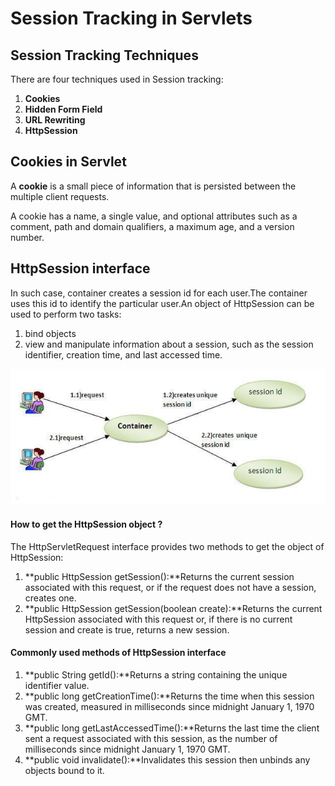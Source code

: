 # Session Tracking in Servlets

## Session Tracking Techniques

There are four techniques used in Session tracking:

1. **Cookies**
2. **Hidden Form Field**
3. **URL Rewriting**
4. **HttpSession**

## Cookies in Servlet

A **cookie** is a small piece of information that is persisted between the multiple client requests.

A cookie has a name, a single value, and optional attributes such as a comment, path and domain qualifiers, a maximum age, and a version number.

## HttpSession interface

In such case, container creates a session id for each user.The container uses this id to identify the particular user.An object of HttpSession can be used to perform two tasks:

1. bind objects
2. view and manipulate information about a session, such as the session identifier, creation time, and last accessed time.

![](../../../.gitbook/assets/image%20%283%29%20%281%29.png)

#### How to get the HttpSession object ?

The HttpServletRequest interface provides two methods to get the object of HttpSession:

1. **public HttpSession getSession\(\):**Returns the current session associated with this request, or if the request does not have a session, creates one.
2. **public HttpSession getSession\(boolean create\):**Returns the current HttpSession associated with this request or, if there is no current session and create is true, returns a new session.

#### Commonly used methods of HttpSession interface

1. **public String getId\(\):**Returns a string containing the unique identifier value.
2. **public long getCreationTime\(\):**Returns the time when this session was created, measured in milliseconds since midnight January 1, 1970 GMT.
3. **public long getLastAccessedTime\(\):**Returns the last time the client sent a request associated with this session, as the number of milliseconds since midnight January 1, 1970 GMT.
4. **public void invalidate\(\):**Invalidates this session then unbinds any objects bound to it.

